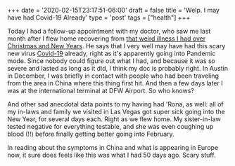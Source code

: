 +++
date = '2020-02-15T23:17:51-06:00'
draft = false
title = 'Welp. I may have had Covid-19 Already'
type = 'post'
tags = ["health"]
+++

Today I had a follow-up appointment with my doctor, who saw me last month after I flew home recovering from <a href="http://julianwest.me/Blog/sick/">that weird illness I had over Christmas and New Years</a>. He says that I very well may have had this scary new virus <a href="https://en.wikipedia.org/wiki/COVID-19">Covid-19</a> already, right as it's apparently going into Pandemic mode.  Since nobody could figure out what I had, and because it was so severe and lasted as long as it did, I think my doc is probably right.  In Austin in December, I was briefly in contact with people who had been traveling from the area in China where this thing first hit.  And then a few days later I was at the international terminal at DFW Airport.  So who knows? <br />

And other sad anecdotal data points to my having had 'Rona, as well: all of my in-laws and family we visited in Las Vegas got super sick going into the New Year, for several days each. Right as we flew home.  My sister-in-law tested negative for everything testable, and she was even coughing up blood (!!) before finally getting better going into February. <br />

In reading about the symptoms in China and what is appearing in Europe now, it sure does feels like this was what I had 50 days ago.  Scary stuff.
